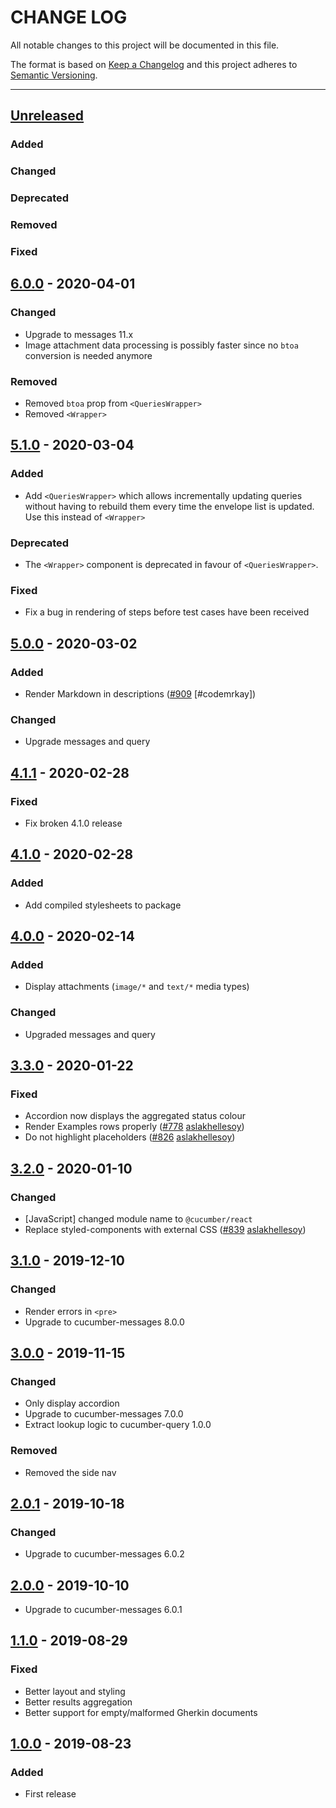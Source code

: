 # CHANGE LOG
All notable changes to this project will be documented in this file.

The format is based on [Keep a Changelog](http://keepachangelog.com/)
and this project adheres to [Semantic Versioning](http://semver.org/).

----
## [Unreleased]

### Added

### Changed

### Deprecated

### Removed

### Fixed

## [6.0.0] - 2020-04-01

### Changed

* Upgrade to messages 11.x
* Image attachment data processing is possibly faster since no `btoa` conversion is needed anymore

### Removed

* Removed `btoa` prop from `<QueriesWrapper>`
* Removed `<Wrapper>`

## [5.1.0] - 2020-03-04

### Added

* Add `<QueriesWrapper>` which allows incrementally updating queries without having
  to rebuild them every time the envelope list is updated. Use this instead of `<Wrapper>`

### Deprecated

* The `<Wrapper>` component is deprecated in favour of `<QueriesWrapper>`.

### Fixed

* Fix a bug in rendering of steps before test cases have been received

## [5.0.0] - 2020-03-02

### Added

* Render Markdown in descriptions
  ([#909](https://github.com/cucumber/cucumber/pull/909)
   [#codemrkay])

### Changed

* Upgrade messages and query

## [4.1.1] - 2020-02-28

### Fixed

* Fix broken 4.1.0 release

## [4.1.0] - 2020-02-28

### Added

* Add compiled stylesheets to package

## [4.0.0] - 2020-02-14

### Added

* Display attachments (`image/*` and `text/*` media types)

### Changed

* Upgraded messages and query

## [3.3.0] - 2020-01-22

### Fixed

* Accordion now displays the aggregated status colour
* Render Examples rows properly
  ([#778](https://github.com/cucumber/cucumber/issues/778)
   [aslakhellesoy])
* Do not highlight placeholders
  ([#826](https://github.com/cucumber/cucumber/issues/826)
   [aslakhellesoy])

## [3.2.0] - 2020-01-10

### Changed

* [JavaScript] changed module name to `@cucumber/react`
* Replace styled-components with external CSS
  ([#839](https://github.com/cucumber/cucumber/pull/839)
   [aslakhellesoy])

## [3.1.0] - 2019-12-10

### Changed

* Render errors in `<pre>`
* Upgrade to cucumber-messages 8.0.0

## [3.0.0] - 2019-11-15

### Changed

* Only display accordion
* Upgrade to cucumber-messages 7.0.0
* Extract lookup logic to cucumber-query 1.0.0

### Removed

* Removed the side nav

## [2.0.1] - 2019-10-18

### Changed

* Upgrade to cucumber-messages 6.0.2

## [2.0.0] - 2019-10-10

* Upgrade to cucumber-messages 6.0.1

## [1.1.0] - 2019-08-29

### Fixed

* Better layout and styling
* Better results aggregation
* Better support for empty/malformed Gherkin documents

## [1.0.0] - 2019-08-23

### Added

* First release

<!-- Releases -->
[Unreleased]: https://github.com/cucumber/cucumber/compare/react/v6.0.0...master
[6.0.0]:      https://github.com/cucumber/cucumber/compare/react/v5.1.0...react/v6.0.0
[5.1.0]:      https://github.com/cucumber/cucumber/compare/react/v5.0.0...react/v5.1.0
[5.0.0]:      https://github.com/cucumber/cucumber/compare/react/v4.1.1...react/v5.0.0
[4.1.1]:      https://github.com/cucumber/cucumber/compare/react/v4.1.0...react/v4.1.1
[4.1.0]:      https://github.com/cucumber/cucumber/compare/react/v4.0.0...react/v4.1.0
[4.0.0]:      https://github.com/cucumber/cucumber/compare/react/v3.3.0...react/v4.0.0
[3.3.0]:      https://github.com/cucumber/cucumber/compare/react/v3.2.0...react/v3.3.0
[3.2.0]:      https://github.com/cucumber/cucumber/compare/cucumber-react/v3.1.0...react/v3.2.0
[3.1.0]:      https://github.com/cucumber/cucumber/compare/cucumber-react/v3.0.0...cucumber-react/v3.1.0
[3.0.0]:      https://github.com/cucumber/cucumber/compare/cucumber-react/v2.0.1...cucumber-react/v3.0.0
[2.0.1]:      https://github.com/cucumber/cucumber/compare/cucumber-react/v2.0.0...cucumber-react/v2.0.1
[2.0.0]:      https://github.com/cucumber/cucumber/compare/cucumber-react/v1.1.0...cucumber-react/v2.0.0
[1.1.0]:      https://github.com/cucumber/cucumber/compare/cucumber-react/v1.0.0...cucumber-react/v1.1.0
[1.0.0]:      https://github.com/cucumber/cucumber/releases/tag/cucumber-react/v1.0.0

<!-- Contributors in alphabetical order -->
[aslakhellesoy]:    https://github.com/aslakhellesoy
[codemrkay]:        https://github.com/codemrkay
